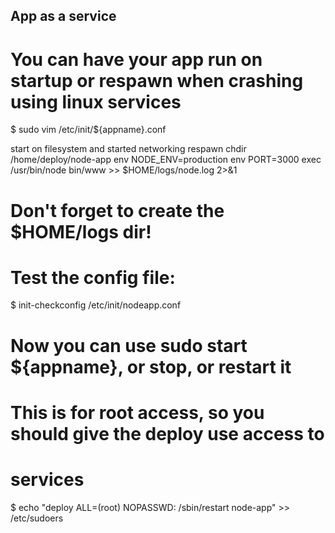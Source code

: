 ## App as a service
# You can have your app run on startup or respawn when crashing using linux services

$ sudo vim /etc/init/${appname}.conf

start on filesystem and started networking
respawn
chdir /home/deploy/node-app
env NODE_ENV=production
env PORT=3000
exec /usr/bin/node bin/www >> $HOME/logs/node.log 2>&1

# Don't forget to create the $HOME/logs dir!
# Test the config file:
$ init-checkconfig /etc/init/nodeapp.conf


# Now you can use sudo start ${appname}, or stop, or restart it
# This is for root access, so you should give the deploy use access to
# services

$ echo "deploy ALL=(root) NOPASSWD: /sbin/restart node-app" >> /etc/sudoers
